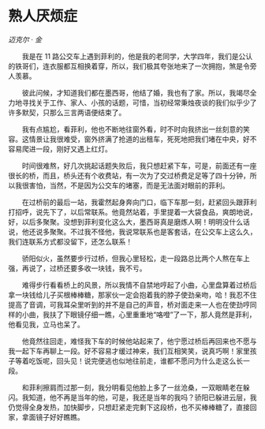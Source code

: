 # 熟人厌烦症

*迈克尔 · 金*

　　我是在 11 路公交车上遇到菲利的，他是我的老同学，大学四年，我们是公认的铁哥们，连衣服都互相换着穿，所以，我们极其夸张地来了一次拥抱，煞是令旁人羡慕。

　　彼此问候，才知道我们都在墨西哥，他结了婚，我也有了家。所以，我竭尽全力地寻找关于工作、家人、小孩的话题，可惜，当初经常秉烛夜谈的我们似乎少了许多默契，只那么三言两语便结束了。

　　我有点尴尬，看菲利，他也不断地往窗外看，时不时向我挤出一丝刻意的笑容。这情景让我很难受，窗外挤满了抢道的出租车，死死地把我们堵在中央，好不容易爬进一段，刚好又遇上红灯。

　　时间很难熬，好几次挑起话题失败后，我只想赶紧下车，可是，前面还有一座很长的桥，而且，桥头还有个收费站，有一次为了交过桥费足足等了四十分钟，所以我很害怕，当然，不是因为公交车的堵塞，而是无法面对眼前的菲利。

　　在过桥前的最后一站，我霍然起身奔向门口，临下车那一刻，赶紧回头跟菲利打招呼，说先下了，以后常联系。他竟然站着，手里提着一大袋食品，爽朗地说，好，以后多聚聚。没想到菲利变化这么大，墨西哥真是磨炼人啊！明明没什么话说，他还说多聚聚。不过我不怪他，我说常联系也是客套话，在公交车上这么久，我们连联系方式都没留下，还怎么联系！

　　骄阳似火，虽然要步行过桥，但我心里轻松，走一段路总比两个人熬在车上强，再说了，过桥还要多收一块钱，我不亏。

　　难得步行看看桥上的风景，所以我情不自禁地哼起了小曲，心里盘算着过桥后拿一块钱给儿子买根棒棒糖，那家伙一定会抱着我的脖子使劲亲吻，哈！我忍不住提高了音调，可我耳朵里听到的并不是自己的声音，桥对面走来一人也在使劲哼同样的小曲，我扶了下眼镜仔细一瞧，心里重重地“咯噔”了一下，那人竟然是菲利，他看见我，立马也呆了。

　　他竟然往回走，难怪我下车的时候他站起来了，他宁愿过桥后再回来也不愿与我一起下车再聊上一段。好不容易才缓过神来，我们互相笑笑，说真巧啊！家里孩子等着吃饭呢，回头见！说完便逃也似地往前走，谁都不愿问为什么走这么长一段。

　　和菲利擦肩而过那一刻，我分明看见他脸上多了一丝沧桑，一双眼睛老在躲闪。我知道，他不再是当年的他，可是，我还是当年的我吗？骄阳已躲进云层，我仍觉得全身发热，加快脚步，只想赶紧走完剩下这段桥，也不买棒棒糖了，直接回家，拿面镜子好好瞧瞧。
